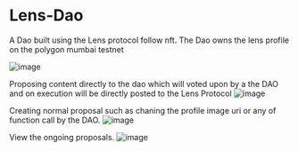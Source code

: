 # Lens-Dao
A Dao built using the Lens protocol follow nft. The Dao owns the lens profile on the polygon mumbai testnet

![image](https://user-images.githubusercontent.com/63945913/226262185-38b3c0ba-8b49-4090-add7-281b6208dd3d.png)

Proposing content directly to the dao which will voted upon by a the DAO and on execution will be directly posted to the Lens Protocol
![image](https://user-images.githubusercontent.com/63945913/226264228-d0fef806-bd42-400c-af3c-4c9bf6cac697.png)

Creating normal proposal such as chaning the profile image uri or any of function call by the DAO.
![image](https://user-images.githubusercontent.com/63945913/226264779-30112ced-5fbd-4f44-83db-f88d137fb448.png)


View the ongoing proposals.
![image](https://user-images.githubusercontent.com/63945913/226264902-c6ba1faa-cfdd-4bdc-9567-1cae644a3936.png)
